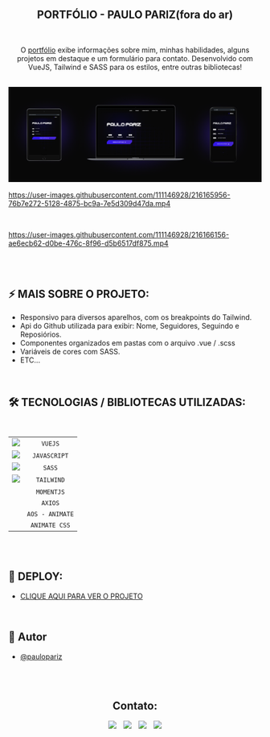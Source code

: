 <h2 align="center">PORTFÓLIO - PAULO PARIZ(fora do ar)</h2>

<br>

<p align="center">O <a href="https://paulopariz.vercel.app/">portfólio</a> exibe informações sobre mim, minhas habilidades, alguns projetos em destaque e um formulário para contato. Desenvolvido com VueJS, Tailwind e SASS para os estilos, entre outras bibliotecas!</p>

<br>

<img src="src/assets/img/.github/preview.png" />

<br> 

https://user-images.githubusercontent.com/111146928/216165956-76b7e272-5128-4875-bc9a-7e5d309d47da.mp4

<br>

https://user-images.githubusercontent.com/111146928/216166156-ae6ecb62-d0be-476c-8f96-d5b6517df875.mp4

<br><br>

## ⚡ MAIS SOBRE O PROJETO:
- Responsivo para diversos aparelhos, com os breakpoints do Tailwind.
- Api do Github utilizada para exibir: Nome, Seguidores, Seguindo e Reposiórios.
- Componentes organizados em pastas com o arquivo .vue / .scss
- Variáveis de cores com SASS.
- ETC...


<br>

## 🛠️ TECNOLOGIAS / BIBLIOTECAS UTILIZADAS:

<br>

|              |                                                   |
| :----------------: | :---------------------------------------------------: |
|   <img src="https://skillicons.dev/icons?i=vue">      |    `VUEJS`   |
|   <img src="https://skillicons.dev/icons?i=js">      |    `JAVASCRIPT`   |
|   <img src="https://skillicons.dev/icons?i=sass">      |    `SASS`   |
|   <img src="https://skillicons.dev/icons?i=tailwind">      |    `TAILWIND`   |
|   <img >      |    `MOMENTJS`   |
|   <img >      |    `AXIOS`   |
|   <img >      |    `AOS - ANIMATE`   |
|   <img >      |    `ANIMATE CSS`   |

<br><br>

## 📍 DEPLOY:
- <a href="https://paulopariz.vercel.app/">CLIQUE AQUI PARA VER O PROJETO</a>

<br>

## 🧠 Autor

- [@paulopariz](https://www.linkedin.com/in/paulopariz/)

<br><br>

<h2 align="center">Contato:</h2>
<div align="center">

 <a href= "https://api.whatsapp.com/send?phone=5544999575376"><img src="https://img.icons8.com/material-outlined/24/7950F2/whatsapp--v1.png"/></a> <a href="https://www.instagram.com/parizpaulo_/" style="margin-left:10px"><img src="https://img.icons8.com/material-outlined/24/7950F2/instagram-new--v1.png"/></a> <a href="paulopariz01@gmail.com" style="margin-left:10px"><img src="https://img.icons8.com/material-rounded/24/7950F2/filled-message.png"/></a> <a href="https://www.linkedin.com/in/paulopariz/" style="margin-left:10px"><img src="https://img.icons8.com/material-sharp/24/7950F2/linkedin--v1.png"/></a>

 </div>
